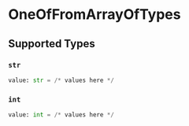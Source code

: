 # OneOfFromArrayOfTypes


## Supported Types

### `str`

```python
value: str = /* values here */
```

### `int`

```python
value: int = /* values here */
```

